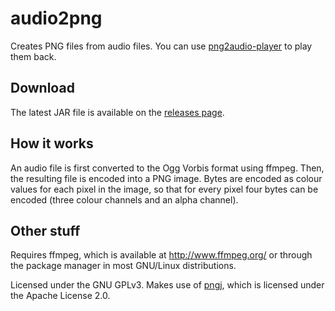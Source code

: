 audio2png
=========

Creates PNG files from audio files. You can use [png2audio-player](https://github.com/4142/png2audio-player) to play them back.

Download
--------

The latest JAR file is available on the [releases page](https://github.com/4142/audio2png/releases).

How it works
------------

An audio file is first converted to the Ogg Vorbis format using ffmpeg. Then, the resulting file is encoded into a PNG image. Bytes are encoded as colour values for each pixel in the image, so that for every pixel four bytes can be encoded (three colour channels and an alpha channel).

Other stuff
-----------

Requires ffmpeg, which is available at http://www.ffmpeg.org/ or through the package manager in most GNU/Linux distributions.

Licensed under the GNU GPLv3.
Makes use of [pngj](https://code.google.com/p/pngj/), which is licensed under the Apache License 2.0.

